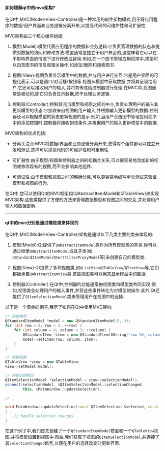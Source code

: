 #### 如何理解qt中的mvc架构?
在Qt中,MVC(Model-View-Controller)是一种常用的软件架构模式,用于将应用程序的数据/用户界面和业务逻辑分离开来,以提高代码的可维护性和可扩展性.

MVC架构由三个核心组件组成:

1. 模型(Model):模型代表应用程序的数据和业务逻辑.它负责管理数据的状态和提供对数据的访问和修改方法.模型通常是独立于用户界面的,这意味着它可以在不影响界面的情况下进行修改或替换.例如,在一个图书管理应用程序中,模型可以包含图书的信息和相关操作,如添加/删除和搜索图书.

2. 视图(View):视图负责显示模型中的数据,并与用户进行交互.它是用户界面的可视化表示,可以是窗口/对话框/按钮等.视图从模型中获取数据,并将其呈现给用户.它还可以接收用户的输入,并将其传递给控制器进行处理.在MVC中,视图通常是被动的,即它只负责显示数据,而不处理业务逻辑.

3. 控制器(Controller):控制器充当模型和视图之间的中介,负责处理用户的输入和更新模型的状态.它接收来自视图的用户输入,并根据输入更新模型的数据.控制器还可以根据模型的状态更新视图的显示.例如,当用户点击图书管理应用程序中的添加按钮时,控制器将接收到该事件,并根据用户的输入更新模型中的数据.

MVC架构的优点包括:

- 分离关注点:MVC将数据/界面和业务逻辑分离开来,使得每个组件都可以独立开发和测试.这样可以提高代码的可维护性和可重用性.

- 可扩展性:由于模型/视图和控制器之间的松耦合关系,可以很容易地添加新的视图或修改现有的视图,而不会影响其他组件.

- 可测试性:由于模型和视图之间的明确分离,可以更容易地编写单元测试来验证模型和视图的行为.

在Qt中,您可以使用Qt的MVC框架(如QAbstractItemModel和QTableView)来实现MVC架构.这些类提供了方便的方法来管理数据模型和视图之间的交互,并处理用户输入和数据更新.

------------------------------------------------------------

#### qt中的mvc分别是通过哪些类来体现的

在Qt中,MVC(Model-View-Controller)架构是通过以下几类主要的类来体现的:

1. 模型(Model):Qt提供了`QAbstractItemModel`类作为所有模型类的基类.你可以通过继承`QAbstractItemModel`或其子类(如`QStandardItemModel`/`QSortFilterProxyModel`等)来创建自己的模型类.

2. 视图(View):Qt提供了多种视图类,如`QListView`/`QTableView`/`QTreeView`等,它们都继承自`QAbstractItemView`类.这些视图类可以用来显示模型中的数据.

3. 控制器(Controller):在Qt中,控制器的功能通常由视图类和模型类共同实现.例如,视图类会处理用户的输入事件,并将这些事件转化为对模型的操作.此外,Qt还提供了`QItemSelectionModel`类来管理用户在视图中的选择.

以下是一个简单的例子,展示了如何在Qt中使用MVC架构:

```cpp
// 创建模型
QStandardItemModel *model = new QStandardItemModel(5, 3);
for (int row = 0; row < 5; ++row) {
    for (int column = 0; column < 3; ++column) {
        QStandardItem *item = new QStandardItem(QString("row %0, column %1").arg(row).arg(column));
        model->setItem(row, column, item);
    }
}

// 创建视图
QTableView *view = new QTableView;
view->setModel(model);

// 创建选择模型
QItemSelectionModel *selectionModel = view->selectionModel();
connect(selectionModel, &QItemSelectionModel::selectionChanged,
        this, &MainWindow::updateSelection);

// ...

void MainWindow::updateSelection(const QItemSelection &selected, const QItemSelection &deselected)
{
    // handle selection changes
}
```

在这个例子中,我们首先创建了一个`QStandardItemModel`模型和一个`QTableView`视图,并将模型设置到视图中.然后,我们获取了视图的`QItemSelectionModel`,并连接了其`selectionChanged`信号,以便在用户的选择改变时更新界面.